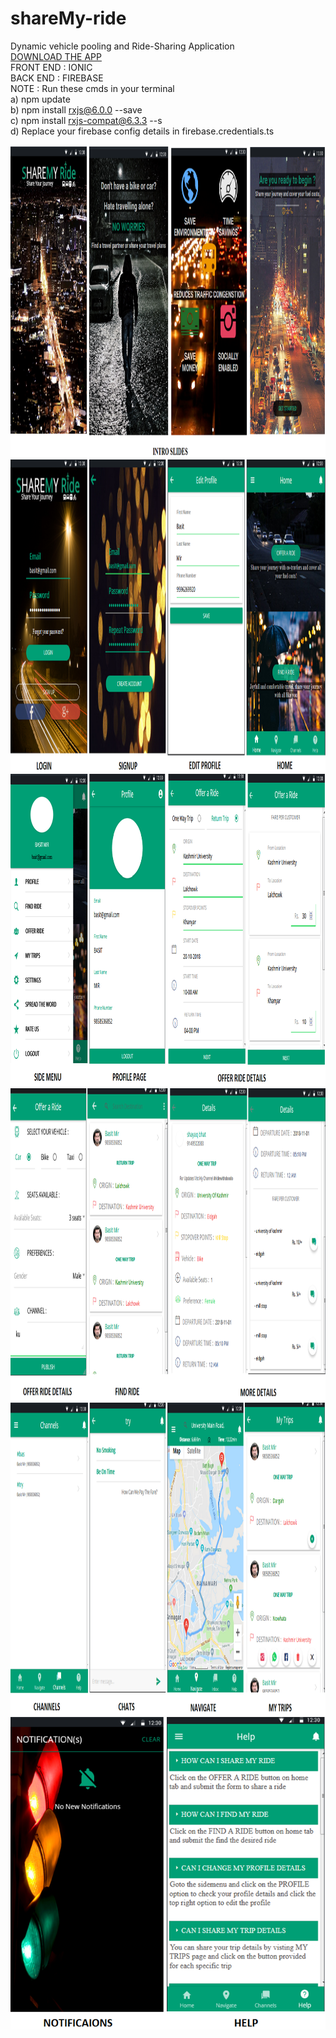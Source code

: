 # shareMy-ride
Dynamic vehicle pooling and Ride-Sharing Application<br>
<a href="https://www.dropbox.com/s/nhwuydu6534q5qg/sharemyride.apk?dl=0">DOWNLOAD THE APP</a><br>
FRONT END : IONIC <br>
BACK END : FIREBASE<br>
NOTE : Run these cmds in your terminal <br>
       a) npm update <br>
       b) npm install rxjs@6.0.0 --save <br>
       c) npm install rxjs-compat@6.3.3 --s <br>
       d) Replace your firebase config details in firebase.credentials.ts<br>
<p align="left">
<img src ="src/assets/imgs/ss.png" height="500">
<img src ="src/assets/imgs/ss1.png" height="500">
<img src ="src/assets/imgs/ss2.png" height="500">
<img src ="src/assets/imgs/ss3.png" height="500">
<img src ="src/assets/imgs/ss4.png" height="500">
<img src ="src/assets/imgs/ss5.png" height="500">
</p>
  
